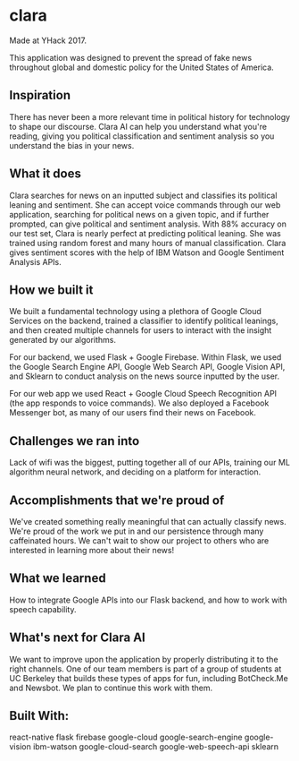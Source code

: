 # clara
Made at YHack 2017.


This application was designed to prevent the spread of fake news throughout global and domestic policy for the United States of America. 


## Inspiration
There has never been a more relevant time in political history for technology to shape our discourse. Clara AI can help you understand what you're reading, giving you political classification and sentiment analysis so you understand the bias in your news.

## What it does
Clara searches for news on an inputted subject and classifies its political leaning and sentiment. She can accept voice commands through our web application, searching for political news on a given topic, and if further prompted, can give political and sentiment analysis. With 88% accuracy on our test set, Clara is nearly perfect at predicting political leaning. She was trained using random forest and many hours of manual classification. Clara gives sentiment scores with the help of IBM Watson and Google Sentiment Analysis APIs.

## How we built it
We built a fundamental technology using a plethora of Google Cloud Services on the backend, trained a classifier to identify political leanings, and then created multiple channels for users to interact with the insight generated by our algorithms.

For our backend, we used Flask + Google Firebase. Within Flask, we used the Google Search Engine API, Google Web Search API, Google Vision API, and Sklearn to conduct analysis on the news source inputted by the user.

For our web app we used React + Google Cloud Speech Recognition API (the app responds to voice commands). We also deployed a Facebook Messenger bot, as many of our users find their news on Facebook.

## Challenges we ran into
Lack of wifi was the biggest, putting together all of our APIs, training our ML algorithm neural network, and deciding on a platform for interaction.

## Accomplishments that we're proud of
We've created something really meaningful that can actually classify news. We're proud of the work we put in and our persistence through many caffeinated hours. We can't wait to show our project to others who are interested in learning more about their news!

## What we learned
How to integrate Google APIs into our Flask backend, and how to work with speech capability.

## What's next for Clara AI
We want to improve upon the application by properly distributing it to the right channels. One of our team members is part of a group of students at UC Berkeley that builds these types of apps for fun, including BotCheck.Me and Newsbot. We plan to continue this work with them.

## Built With: 
react-native
flask
firebase
google-cloud
google-search-engine
google-vision
ibm-watson
google-cloud-search
google-web-speech-api
sklearn

